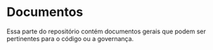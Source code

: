 # Documentos

Essa parte do repositório contém documentos gerais que podem ser pertinentes para o código ou a governança.

